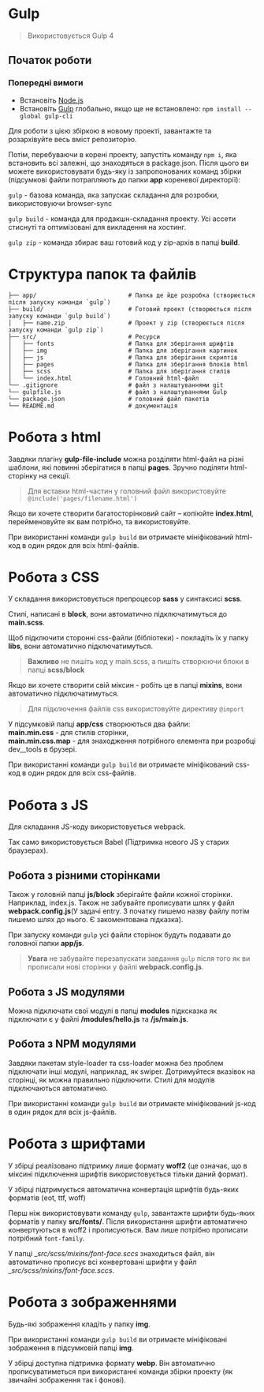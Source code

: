 # Gulp
> Використовується Gulp 4

## Початок роботи

### Попередні вимоги

- Встановіть [Node.js](https://nodejs.org/)
- Встановіть [Gulp](https://gulpjs.com/docs/en/getting-started/quick-start) глобально, якщо ще не встановлено: `npm install --global gulp-cli`

Для роботи з цією збіркою в новому проекті, завантажте та розархівуйте весь вміст репозиторію.

Потім, перебуваючи в корені проекту, запустіть команду `npm i`, яка встановить всі залежні, що знаходяться в package.json.
Після цього ви можете використовувати будь-яку із запропонованих команд збірки (підсумкові файли потрапляють до папки __app__ кореневої директорії): <br>

`gulp` - базова команда, яка запускає складання для розробки, використовуючи browser-sync

`gulp build` - команда для продакшн-складання проекту. Усі ассети стиснуті та оптимізовані для викладення на хостинг.

`gulp zip` - команда збирає ваш готовий код у zip-архів в папці __build__.


# Структура папок та файлів

```
├── app/                          # Папка де йде розробка (створюється після запуску команди `gulp`) 
├── build/                        # Готовий проект (створюється після запуску команди `gulp build`) 
│   ├── name.zip                  # Проект у zip (створюється після запуску команди `gulp zip`)
├── src/                          # Ресурси
│   ├── fonts                     # Папка для зберігання шрифтів
│   ├── img                       # Папка для зберігання картинок
│   ├── js                        # Папка для зберігання скриптів
│   ├── pages                     # Папка для зберігання блоків html
│   ├── scss                      # Папка для зберігання стилів
│   └── index.html                # Головний html-файл
└── .gitignore                    # файл з налаштуваннями git
└── gulpfile.js                   # файл з налаштуваннями Gulp
└── package.json                  # головний файл пакетів
└── README.md                     # документація
```

# Робота з html

Завдяки плагіну __gulp-file-include__ можна розділяти html-файл на різні шаблони, які повинні зберігатися в папці __pages__. Зручно поділяти html-сторінку на секції.

> Для вставки html-частин у головний файл використовуйте `@include('pages/filename.html')`

Якщо ви хочете створити багатосторінковий сайт – копіюйте __index.html__, перейменовуйте як вам потрібно, та використовуйте.

При використанні команди `gulp build` ви отримаєте мініфікований html-код в один рядок для всіх html-файлів.

# Робота з CSS

У складання використовується препроцесор __sass__ у синтаксисі __scss__.

Стилі, написані в __block__, вони автоматично підключатимуться до __main.scss__.

Щоб підключити сторонні css-файли (бібліотеки) - покладіть їх у папку __libs__, вони автоматично підключатимуться.

> __Важливо__ не пишіть код у main.scss, а пишіть створюючи блоки в папці __scss/block__

Якщо ви хочете створити свій міксин - робіть це в папці __mixins__, вони автоматично підключатимуться.

> Для підключення файлів css використовуйте директиву `@import`

У підсумковій папці __app/css__ створюються два файли: <br> __main.min.css__ - для стилів сторінки, <br> __main.min.css.map__ - для знаходження потрібного елемента при розробці dev__tools в брузері.

При використанні команди `gulp build` ви отримаєте мініфікований css-код в один рядок для всіх css-файлів.

# Робота з JS

Для складання JS-коду використовується webpack.

Так само використовується Babel (Підтримка нового JS у старих браузерах).

## Робота з різними сторінками

Також у головній папці __js/block__ зберігайте файли кожної сторінки. Наприклад, index.js. Також не забувайте прописувати шлях у файл __webpack.config.js__(У задачі entry. З початку пишемо назву файлу потім пишемо шлях до нього. Є закоментована підказка).

При запуску команди `gulp` усі файли сторінок будуть подавати до головної папки __app/js__.

> __Увага__ не забувайте перезапускати завдання `gulp` після того як ви прописали нові сторінки у файлі __webpack.config.js__.

## Робота з JS модулями

Можна підключати свої модулі в папці __modules__ підксказка як підключати є у файлі __/modules/hello.js__ та __/js/main.js__.

## Робота з NPM модулями

Завдяки пакетам style-loader та css-loader можна без проблем підключати інші модулі, наприклад, як swiper. Дотримуйтеся вказівок на сторінці, як можна правильно підключити. Стилі для модулів підключаються автоматично.

При використанні команди `gulp build` ви отримаєте мініфікований js-код в один рядок для всіх js-файлів.

# Робота з шрифтами

У збірці реалізовано підтримку лише формату __woff2__ (це означає, що в міксині підключення шрифтів використовується тільки даний формат).

У збірці підтримується автоматична конвертація шрифтів будь-яких форматів (eot, ttf, woff)

Перш ніж використовувати команду `gulp`, завантажте шрифти будь-яких форматів у папку __src/fonts/__. Після використання шрифти автоматично конвертуються в woff2 і прописуються. Вам лише потрібно прописати потрібний `font-family`.

У папці __src/scss/mixins/_font-face.sccs__ знаходиться файл, він автоматично прописує всі конвертовані шрифти у файл __src/scss/mixins/_font-face.sccs__.

# Робота з зображеннями

Будь-які зображення кладіть у папку __img__.

При використанні команди `gulp build` ви отримаєте мініфіковані зображення в підсумковій папці __img__.

У збірці доступна підтримка формату __webp__. Він автоматично прописуватиметься при використанні команди збірки проекту (як звичайні зображення так і фонові).